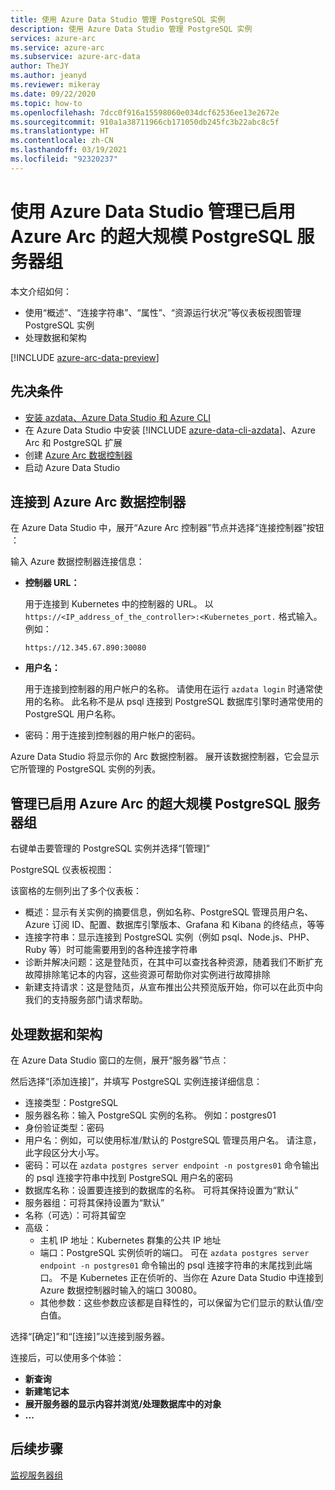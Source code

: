 ```yaml
---
title: 使用 Azure Data Studio 管理 PostgreSQL 实例
description: 使用 Azure Data Studio 管理 PostgreSQL 实例
services: azure-arc
ms.service: azure-arc
ms.subservice: azure-arc-data
author: TheJY
ms.author: jeanyd
ms.reviewer: mikeray
ms.date: 09/22/2020
ms.topic: how-to
ms.openlocfilehash: 7dcc0f916a15598060e034dcf62536ee13e2672e
ms.sourcegitcommit: 910a1a38711966cb171050db245fc3b22abc8c5f
ms.translationtype: HT
ms.contentlocale: zh-CN
ms.lasthandoff: 03/19/2021
ms.locfileid: "92320237"
---
```

# <a name="use-azure-data-studio-to-manage-your-azure-arc-enabled-postgresql-hyperscale-server-group"></a>使用 Azure Data Studio 管理已启用 Azure Arc 的超大规模 PostgreSQL 服务器组


本文介绍如何：
- 使用“概述”、“连接字符串”、“属性”、“资源运行状况”等仪表板视图管理 PostgreSQL 实例
- 处理数据和架构

[!INCLUDE [azure-arc-data-preview](../../../includes/azure-arc-data-preview.md)]

## <a name="prerequisites"></a>先决条件

- [安装 azdata、Azure Data Studio 和 Azure CLI](install-client-tools.md)
- 在 Azure Data Studio 中安装 [!INCLUDE [azure-data-cli-azdata](../../../includes/azure-data-cli-azdata.md)]、Azure Arc 和 PostgreSQL 扩展  
- 创建 [Azure Arc 数据控制器](create-data-controller-using-azdata.md)
- 启动 Azure Data Studio

## <a name="connect-to-the-azure-arc-data-controller"></a>连接到 Azure Arc 数据控制器

在 Azure Data Studio 中，展开“Azure Arc 控制器”节点并选择“连接控制器”按钮 ：

输入 Azure 数据控制器连接信息：

- **控制器 URL：**

    用于连接到 Kubernetes 中的控制器的 URL。 以 `https://<IP_address_of_the_controller>:<Kubernetes_port.` 格式输入。例如：

    ```console
    https://12.345.67.890:30080
    ```
- **用户名：**

    用于连接到控制器的用户帐户的名称。 请使用在运行 `azdata login` 时通常使用的名称。 此名称不是从 psql 连接到 PostgreSQL 数据库引擎时通常使用的 PostgreSQL 用户名称。
- 密码：用于连接到控制器的用户帐户的密码。


Azure Data Studio 将显示你的 Arc 数据控制器。 展开该数据控制器，它会显示它所管理的 PostgreSQL 实例的列表。

## <a name="manage-your-azure-arc-enabled-postgresql-hyperscale-server-groups"></a>管理已启用 Azure Arc 的超大规模 PostgreSQL 服务器组

右键单击要管理的 PostgreSQL 实例并选择“[管理]”

PostgreSQL 仪表板视图：

该窗格的左侧列出了多个仪表板：

- 概述：显示有关实例的摘要信息，例如名称、PostgreSQL 管理员用户名、Azure 订阅 ID、配置、数据库引擎版本、Grafana 和 Kibana 的终结点，等等
- 连接字符串：显示连接到 PostgreSQL 实例（例如 psql、Node.js、PHP、Ruby 等）时可能需要用到的各种连接字符串
- 诊断并解决问题：这是登陆页，在其中可以查找各种资源，随着我们不断扩充故障排除笔记本的内容，这些资源可帮助你对实例进行故障排除
- 新建支持请求：这是登陆页，从宣布推出公共预览版开始，你可以在此页中向我们的支持服务部门请求帮助。

## <a name="work-with-your-data-and-schema"></a>处理数据和架构

在 Azure Data Studio 窗口的左侧，展开“服务器”节点：

然后选择“[添加连接]”，并填写 PostgreSQL 实例连接详细信息：
- 连接类型：PostgreSQL
- 服务器名称：输入 PostgreSQL 实例的名称。 例如：postgres01
- 身份验证类型：密码
- 用户名：例如，可以使用标准/默认的 PostgreSQL 管理员用户名。 请注意，此字段区分大小写。
- 密码：可以在 `azdata postgres server endpoint -n postgres01` 命令输出的 psql 连接字符串中找到 PostgreSQL 用户名的密码
- 数据库名称：设置要连接到的数据库的名称。 可将其保持设置为“默认”
- 服务器组：可将其保持设置为“默认”
- 名称（可选）：可将其留空
- 高级：
    - 主机 IP 地址：Kubernetes 群集的公共 IP 地址
    - 端口：PostgreSQL 实例侦听的端口。 可在 `azdata postgres server endpoint -n postgres01` 命令输出的 psql 连接字符串的末尾找到此端口。 不是 Kubernetes 正在侦听的、当你在 Azure Data Studio 中连接到 Azure 数据控制器时输入的端口 30080。
    - 其他参数：这些参数应该都是自释性的，可以保留为它们显示的默认值/空白值。

选择“[确定]”和“[连接]”以连接到服务器。

连接后，可以使用多个体验：
- **新查询**
- **新建笔记本**
- **展开服务器的显示内容并浏览/处理数据库中的对象**
- **...**

## <a name="next-step"></a>后续步骤
[监视服务器组](monitor-grafana-kibana.md)
